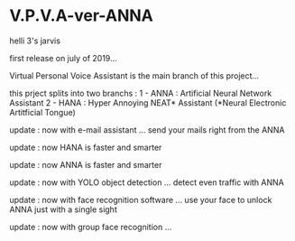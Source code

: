 # V.P.V.A-ver-ANNA
helli 3's jarvis

first release on july of 2019...

Virtual Personal Voice Assistant is the main branch of this project...

this prject splits into two branchs : 
        1 - ANNA : Artificial Neural Network Assistant
        2 - HANA : Hyper Annoying NEAT* Assistant (*Neural Electronic Artitficial Tongue)

update : now with e-mail assistant ... send your mails right from the ANNA

update : now HANA is faster and smarter

update : now ANNA is faster and smarter

update : now with YOLO object detection ... detect even traffic with ANNA

update : now with face recognition software ... use your face to unlock ANNA just with a single sight

update : now with group face recognition ...

